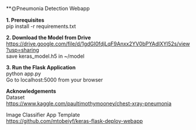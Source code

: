 **🌞Pneumonia Detection Webapp<br/>

**1. Prerequisites**<br/>
pip install -r requirements.txt
  
**2. Download the Model from Drive**<br/>
https://drive.google.com/file/d/1gdGI0fdjLqF9Anxx2YV0bPYAdlXYl52s/view?usp=sharing<br/>
save keras_model.h5 in ~/model
  
**3. Run the Flask Application**<br/>
python app.py<br/>
Go to localhost:5000 from your browser



**Acknowledgements**<br/>
Dataset<br/>
https://www.kaggle.com/paultimothymooney/chest-xray-pneumonia<br/>

Image Classifier App Template<br/>
https://github.com/mtobeiyf/keras-flask-deploy-webapp

